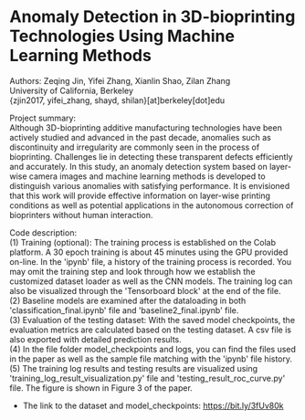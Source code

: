 # Anomaly Detection in 3D-bioprinting Technologies Using Machine Learning Methods

Authors: Zeqing Jin, Yifei Zhang, Xianlin Shao, Zilan Zhang  
University of California, Berkeley  
{zjin2017, yifei_zhang, shayd, shilan}[at]berkeley[dot]edu
  
Project summary:  
Although 3D-bioprinting additive manufacturing technologies have been actively studied and advanced in the past decade, anomalies such as discontinuity and irregularity are commonly seen in the process of bioprinting. Challenges lie in detecting these transparent defects efficiently and accurately. In this study, an anomaly detection system based on layer-wise camera images and machine learning methods is developed to distinguish various anomalies with satisfying performance. It is envisioned that this work will provide effective information on layer-wise printing conditions as well as potential applications in the autonomous correction of bioprinters without human interaction.  

Code description:  
(1) Training (optional): The training process is established on the Colab platform. A 30 epoch training is about 45 minutes using the GPU provided on-line. In the 'ipynb' file, a history of the training process is recorded. You may omit the training step and look through how we establish the customized dataset loader as well as the CNN models. The training log can also be visualized through the 'Tensorboard block' at the end of the file.  
(2) Baseline models are examined after the dataloading in both 'classification_final.ipynb' file and 'baseline2_final.ipynb' file.  
(3) Evaluation of the testing dataset: With the saved model checkpoints, the evaluation metrics are calculated based on the testing dataset. A csv file is also exported with detailed prediction results.  
(4) In the file folder model_checkpoints and logs, you can find the files used in the paper as well as the sample file matching with the 'ipynb' file history.   
(5) The training log results and testing results are visualized using 'training_log_result_visualization.py' file and 'testing_result_roc_curve.py' file. The figure is shown in Figure 3 of the paper.  
* The link to the dataset and model_checkpoints: https://bit.ly/3fUv80k
